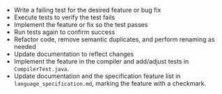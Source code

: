 - Write a failing test for the desired feature or bug fix
- Execute tests to verify the test fails
- Implement the feature or fix so the test passes
- Run tests again to confirm success
- Refactor code, remove semantic duplicates, and perform renaming as needed
- Update documentation to reflect changes
- Implement the feature in the compiler and add/adjust tests in `CompilerTest.java`.
- Update documentation and the specification feature list in `language_specification.md`, marking the feature with a checkmark.
